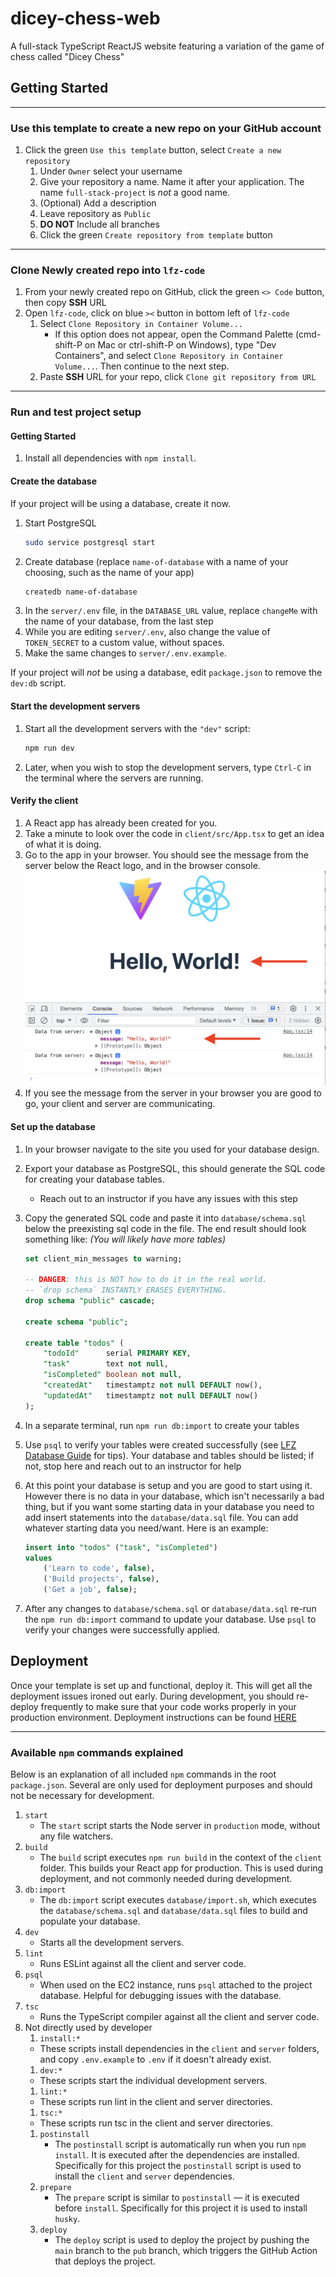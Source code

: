 # dicey-chess-web

A full-stack TypeScript ReactJS website featuring a variation of the game of chess called "Dicey Chess"

## Getting Started

---

### Use this template to create a new repo on your GitHub account

1. Click the green `Use this template` button, select `Create a new repository`
   1. Under `Owner` select your username
   1. Give your repository a name. Name it after your application. The name `full-stack-project` is _not_ a good name.
   1. (Optional) Add a description
   1. Leave repository as `Public`
   1. **DO NOT** Include all branches
   1. Click the green `Create repository from template` button

---

### Clone Newly created repo into `lfz-code`

1. From your newly created repo on GitHub, click the green `<> Code` button, then copy **SSH** URL
1. Open `lfz-code`, click on blue `><` button in bottom left of `lfz-code`
   1. Select `Clone Repository in Container Volume...`
      - If this option does not appear, open the Command Palette (cmd-shift-P on Mac or ctrl-shift-P on Windows), type "Dev Containers", and select `Clone Repository in Container Volume...`. Then continue to the next step.
   1. Paste **SSH** URL for your repo, click `Clone git repository from URL`

---

### Run and test project setup

#### Getting Started

1. Install all dependencies with `npm install`.

#### Create the database

If your project will be using a database, create it now.

1. Start PostgreSQL
   ```sh
   sudo service postgresql start
   ```
1. Create database (replace `name-of-database` with a name of your choosing, such as the name of your app)
   ```sh
   createdb name-of-database
   ```
1. In the `server/.env` file, in the `DATABASE_URL` value, replace `changeMe` with the name of your database, from the last step
1. While you are editing `server/.env`, also change the value of `TOKEN_SECRET` to a custom value, without spaces.
1. Make the same changes to `server/.env.example`.

If your project will _not_ be using a database, edit `package.json` to remove the `dev:db` script.

#### Start the development servers

1. Start all the development servers with the `"dev"` script:
   ```sh
   npm run dev
   ```
1. Later, when you wish to stop the development servers, type `Ctrl-C` in the terminal where the servers are running.

#### Verify the client

1. A React app has already been created for you.
1. Take a minute to look over the code in `client/src/App.tsx` to get an idea of what it is doing.
1. Go to the app in your browser. You should see the message from the server below the React logo, and in the browser console.
   ![](md.assets/client-server.png)
1. If you see the message from the server in your browser you are good to go, your client and server are communicating.

#### Set up the database

1. In your browser navigate to the site you used for your database design.
1. Export your database as PostgreSQL, this should generate the SQL code for creating your database tables.
   - Reach out to an instructor if you have any issues with this step
1. Copy the generated SQL code and paste it into `database/schema.sql` below the preexisting sql code in the file. The end result should look something like: _(You will likely have more tables)_

   ```SQL
   set client_min_messages to warning;

   -- DANGER: this is NOT how to do it in the real world.
   -- `drop schema` INSTANTLY ERASES EVERYTHING.
   drop schema "public" cascade;

   create schema "public";

   create table "todos" (
       "todoId"      serial PRIMARY KEY,
       "task"        text not null,
       "isCompleted" boolean not null,
       "createdAt"   timestamptz not null DEFAULT now(),
       "updatedAt"   timestamptz not null DEFAULT now()
   );
   ```

1. In a separate terminal, run `npm run db:import` to create your tables
1. Use `psql` to verify your tables were created successfully (see [LFZ Database Guide](https://lms.learningfuze.com/code-guides/Learning-Fuze/curriculum/database) for tips). Your database and tables should be listed; if not, stop here and reach out to an instructor for help
1. At this point your database is setup and you are good to start using it. However there is no data in your database, which isn't necessarily a bad thing, but if you want some starting data in your database you need to add insert statements into the `database/data.sql` file. You can add whatever starting data you need/want. Here is an example:
   ```SQL
   insert into "todos" ("task", "isCompleted")
   values
       ('Learn to code', false),
       ('Build projects', false),
       ('Get a job', false);
   ```
1. After any changes to `database/schema.sql` or `database/data.sql` re-run the `npm run db:import` command to update your database. Use `psql` to verify your changes were successfully applied.

## Deployment

Once your template is set up and functional, deploy it. This will get all the deployment issues ironed out early. During development, you should re-deploy frequently to make sure that your code works properly in your production environment. Deployment instructions can be found [HERE](https://lms.learningfuze.com/code-guides/Learning-Fuze/curriculum/Full-Stack-Project_Deploy-To-EC2)

---

### Available `npm` commands explained

Below is an explanation of all included `npm` commands in the root `package.json`. Several are only used for deployment purposes and should not be necessary for development.

1. `start`
   - The `start` script starts the Node server in `production` mode, without any file watchers.
1. `build`
   - The `build` script executes `npm run build` in the context of the `client` folder. This builds your React app for production. This is used during deployment, and not commonly needed during development.
1. `db:import`
   - The `db:import` script executes `database/import.sh`, which executes the `database/schema.sql` and `database/data.sql` files to build and populate your database.
1. `dev`
   - Starts all the development servers.
1. `lint`
   - Runs ESLint against all the client and server code.
1. `psql`
   - When used on the EC2 instance, runs `psql` attached to the project database. Helpful for debugging issues with the database.
1. `tsc`
   - Runs the TypeScript compiler against all the client and server code.
1. Not directly used by developer
   1. `install:*`
   - These scripts install dependencies in the `client` and `server` folders, and copy `.env.example` to `.env` if it doesn't already exist.
   1. `dev:*`
   - These scripts start the individual development servers.
   1. `lint:*`
   - These scripts run lint in the client and server directories.
   1. `tsc:*`
   - These scripts run tsc in the client and server directories.
   1. `postinstall`
      - The `postinstall` script is automatically run when you run `npm install`. It is executed after the dependencies are installed. Specifically for this project the `postinstall` script is used to install the `client` and `server` dependencies.
   1. `prepare`
      - The `prepare` script is similar to `postinstall` — it is executed before `install`. Specifically for this project it is used to install `husky`.
   1. `deploy`
      - The `deploy` script is used to deploy the project by pushing the `main` branch to the `pub` branch, which triggers the GitHub Action that deploys the project.
